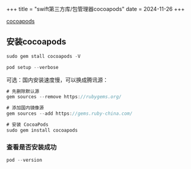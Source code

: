 +++
title = "swift第三方库/包管理器cocoapods"
date = 2024-11-26
+++

[cocoapods](https://cocoapods.org/)

## 安装cocoapods

```swift
sudo gem stall cocoapods -V

pod setup --verbose
```

可选：国内安装速度慢，可以换成腾讯源：

```swift
# 先删除默认源
gem sources --remove https://rubygems.org/

# 添加国内镜像源
gem sources --add https://gems.ruby-china.com/

# 安装 CocoaPods
sudo gem install cocoapods
```

### 查看是否安装成功

```swift
pod --version
```

